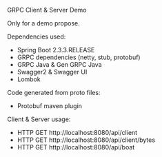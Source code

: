 GRPC Client & Server Demo

Only for a demo propose.

Dependencies used:

- Spring Boot 2.3.3.RELEASE
- GRPC dependencies (netty, stub, protobuf)
- GRPC Java & Gen GRPC Java
- Swagger2 & Swagger UI
- Lombok

Code generated from proto files:

- Protobuf maven plugin

Client & Server usage:

- HTTP GET http://localhost:8080/api/client
- HTTP GET http://localhost:8080/api/client/bytes
- HTTP GET http://localhost:8080/api/boat